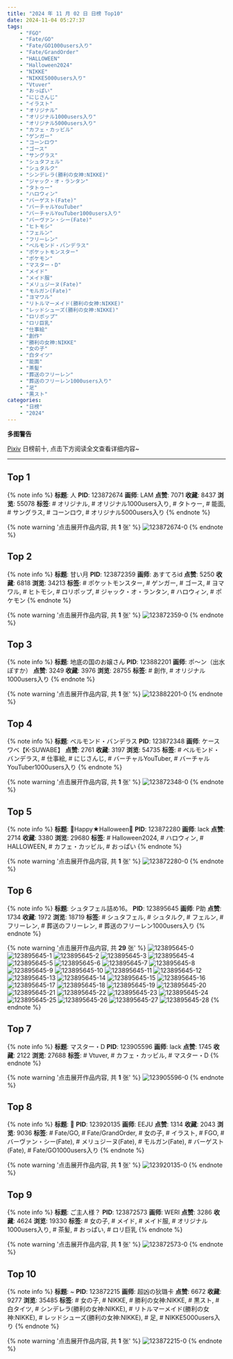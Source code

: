 ```yaml
---
title: "2024 年 11 月 02 日 日榜 Top10"
date: 2024-11-04 05:27:37
tags:
    - "FGO"
    - "Fate/GO"
    - "Fate/GO1000users入り"
    - "Fate/GrandOrder"
    - "HALLOWEEN"
    - "Halloween2024"
    - "NIKKE"
    - "NIKKE5000users入り"
    - "Vtuver"
    - "おっぱい"
    - "にじさんじ"
    - "イラスト"
    - "オリジナル"
    - "オリジナル1000users入り"
    - "オリジナル5000users入り"
    - "カフェ・カッビル"
    - "ゲンガー"
    - "コーンロウ"
    - "ゴース"
    - "サングラス"
    - "シュタフェル"
    - "シュタルク"
    - "シンデレラ(勝利の女神:NIKKE)"
    - "ジャック・オ・ランタン"
    - "タトゥー"
    - "ハロウィン"
    - "バーゲスト(Fate)"
    - "バーチャルYouTuber"
    - "バーチャルYouTuber1000users入り"
    - "バーヴァン・シー(Fate)"
    - "ヒトモシ"
    - "フェルン"
    - "フリーレン"
    - "ベルモンド・バンデラス"
    - "ポケットモンスター"
    - "ポケモン"
    - "マスター・D"
    - "メイド"
    - "メイド服"
    - "メリュジーヌ(Fate)"
    - "モルガン(Fate)"
    - "ヨマワル"
    - "リトルマーメイド(勝利の女神:NIKKE)"
    - "レッドシューズ(勝利の女神:NIKKE)"
    - "ロリポップ"
    - "ロリ巨乳"
    - "仕事絵"
    - "創作"
    - "勝利の女神:NIKKE"
    - "女の子"
    - "白タイツ"
    - "能面"
    - "茶髪"
    - "葬送のフリーレン"
    - "葬送のフリーレン1000users入り"
    - "足"
    - "黒スト"
categories:
    - "日榜"
    - "2024"
---
```


<i class="fa fa-triangle-exclamation"></i>**多图警告**<i class="fa fa-triangle-exclamation"></i>

[Pixiv](https://www.pixiv.net/) 日榜前十, 点击下方阅读全文查看详细内容~

<!-- more -->

---

## Top 1

{% note info %}
**标题**: 人
**PID**: 123872674 **画师**: LAM
**点赞**: 7071 **收藏**: 8437 **浏览**: 55078
**标签**: # オリジナル, # オリジナル1000users入り, # タトゥー, # 能面, # サングラス, # コーンロウ, # オリジナル5000users入り
{% endnote %}

{% note warning '点击展开作品内容, 共 **1** 张' %}
![123872674-0](https://i.pixiv.re/img-original/img/2024/11/01/00/03/06/123872674_p0.jpg)
{% endnote %}

## Top 2

{% note info %}
**标题**: 甘い月
**PID**: 123872359 **画师**: あすてろid
**点赞**: 5250 **收藏**: 6818 **浏览**: 34213
**标签**: # ポケットモンスター, # ゲンガー, # ゴース, # ヨマワル, # ヒトモシ, # ロリポップ, # ジャック・オ・ランタン, # ハロウィン, # ポケモン
{% endnote %}

{% note warning '点击展开作品内容, 共 **1** 张' %}
![123872359-0](https://i.pixiv.re/img-original/img/2024/11/01/00/00/53/123872359_p0.png)
{% endnote %}

## Top 3

{% note info %}
**标题**: 地底の国のお嬢さん
**PID**: 123882201 **画师**: ポ～ン（出水ぽすか）
**点赞**: 3249 **收藏**: 3976 **浏览**: 28755
**标签**: # 創作, # オリジナル1000users入り
{% endnote %}

{% note warning '点击展开作品内容, 共 **1** 张' %}
![123882201-0](https://i.pixiv.re/img-original/img/2024/11/01/07/30/04/123882201_p0.jpg)
{% endnote %}

## Top 4

{% note info %}
**标题**: ベルモンド・バンデラス
**PID**: 123872348 **画师**: ケースワベ【K-SUWABE】
**点赞**: 2761 **收藏**: 3197 **浏览**: 54735
**标签**: # ベルモンド・バンデラス, # 仕事絵, # にじさんじ, # バーチャルYouTuber, # バーチャルYouTuber1000users入り
{% endnote %}

{% note warning '点击展开作品内容, 共 **1** 张' %}
![123872348-0](https://i.pixiv.re/img-original/img/2024/11/01/00/00/50/123872348_p0.jpg)
{% endnote %}

## Top 5

{% note info %}
**标题**: 🎃Happy★Halloween🎃
**PID**: 123872280 **画师**: lack
**点赞**: 2714 **收藏**: 3380 **浏览**: 29680
**标签**: # Halloween2024, # ハロウィン, # HALLOWEEN, # カフェ・カッビル, # おっぱい
{% endnote %}

{% note warning '点击展开作品内容, 共 **1** 张' %}
![123872280-0](https://i.pixiv.re/img-original/img/2024/11/01/00/00/33/123872280_p0.png)
{% endnote %}

## Top 6

{% note info %}
**标题**: シュタフェル詰め16。
**PID**: 123895645 **画师**: P助
**点赞**: 1734 **收藏**: 1972 **浏览**: 18719
**标签**: # シュタフェル, # シュタルク, # フェルン, # フリーレン, # 葬送のフリーレン, # 葬送のフリーレン1000users入り
{% endnote %}

{% note warning '点击展开作品内容, 共 **29** 张' %}
![123895645-0](https://i.pixiv.re/img-original/img/2024/11/01/19/18/23/123895645_p0.jpg)
![123895645-1](https://i.pixiv.re/img-original/img/2024/11/01/19/18/23/123895645_p1.jpg)
![123895645-2](https://i.pixiv.re/img-original/img/2024/11/01/19/18/23/123895645_p2.jpg)
![123895645-3](https://i.pixiv.re/img-original/img/2024/11/01/19/18/23/123895645_p3.jpg)
![123895645-4](https://i.pixiv.re/img-original/img/2024/11/01/19/18/23/123895645_p4.jpg)
![123895645-5](https://i.pixiv.re/img-original/img/2024/11/01/19/18/23/123895645_p5.jpg)
![123895645-6](https://i.pixiv.re/img-original/img/2024/11/01/19/18/23/123895645_p6.jpg)
![123895645-7](https://i.pixiv.re/img-original/img/2024/11/01/19/18/23/123895645_p7.jpg)
![123895645-8](https://i.pixiv.re/img-original/img/2024/11/01/19/18/23/123895645_p8.jpg)
![123895645-9](https://i.pixiv.re/img-original/img/2024/11/01/19/18/23/123895645_p9.jpg)
![123895645-10](https://i.pixiv.re/img-original/img/2024/11/01/19/18/23/123895645_p10.jpg)
![123895645-11](https://i.pixiv.re/img-original/img/2024/11/01/19/18/23/123895645_p11.jpg)
![123895645-12](https://i.pixiv.re/img-original/img/2024/11/01/19/18/23/123895645_p12.jpg)
![123895645-13](https://i.pixiv.re/img-original/img/2024/11/01/19/18/23/123895645_p13.jpg)
![123895645-14](https://i.pixiv.re/img-original/img/2024/11/01/19/18/23/123895645_p14.jpg)
![123895645-15](https://i.pixiv.re/img-original/img/2024/11/01/19/18/23/123895645_p15.jpg)
![123895645-16](https://i.pixiv.re/img-original/img/2024/11/01/19/18/23/123895645_p16.jpg)
![123895645-17](https://i.pixiv.re/img-original/img/2024/11/01/19/18/23/123895645_p17.jpg)
![123895645-18](https://i.pixiv.re/img-original/img/2024/11/01/19/18/23/123895645_p18.jpg)
![123895645-19](https://i.pixiv.re/img-original/img/2024/11/01/19/18/23/123895645_p19.jpg)
![123895645-20](https://i.pixiv.re/img-original/img/2024/11/01/19/18/23/123895645_p20.jpg)
![123895645-21](https://i.pixiv.re/img-original/img/2024/11/01/19/18/23/123895645_p21.jpg)
![123895645-22](https://i.pixiv.re/img-original/img/2024/11/01/19/18/23/123895645_p22.jpg)
![123895645-23](https://i.pixiv.re/img-original/img/2024/11/01/19/18/23/123895645_p23.jpg)
![123895645-24](https://i.pixiv.re/img-original/img/2024/11/01/19/18/23/123895645_p24.jpg)
![123895645-25](https://i.pixiv.re/img-original/img/2024/11/01/19/18/23/123895645_p25.jpg)
![123895645-26](https://i.pixiv.re/img-original/img/2024/11/01/19/18/23/123895645_p26.jpg)
![123895645-27](https://i.pixiv.re/img-original/img/2024/11/01/19/18/23/123895645_p27.jpg)
![123895645-28](https://i.pixiv.re/img-original/img/2024/11/01/19/18/23/123895645_p28.jpg)
{% endnote %}

## Top 7

{% note info %}
**标题**: マスター・D
**PID**: 123905596 **画师**: lack
**点赞**: 1745 **收藏**: 2122 **浏览**: 27688
**标签**: # Vtuver, # カフェ・カッビル, # マスター・D
{% endnote %}

{% note warning '点击展开作品内容, 共 **1** 张' %}
![123905596-0](https://i.pixiv.re/img-original/img/2024/11/02/00/00/24/123905596_p0.jpg)
{% endnote %}

## Top 8

{% note info %}
**标题**: 🎃
**PID**: 123920135 **画师**: EEJU
**点赞**: 1314 **收藏**: 2043 **浏览**: 9036
**标签**: # Fate/GO, # Fate/GrandOrder, # 女の子, # イラスト, # FGO, # バーヴァン・シー(Fate), # メリュジーヌ(Fate), # モルガン(Fate), # バーゲスト(Fate), # Fate/GO1000users入り
{% endnote %}

{% note warning '点击展开作品内容, 共 **1** 张' %}
![123920135-0](https://i.pixiv.re/img-original/img/2024/11/02/13/47/39/123920135_p0.jpg)
{% endnote %}

## Top 9

{% note info %}
**标题**: ご主人様？
**PID**: 123872573 **画师**: WERI
**点赞**: 3286 **收藏**: 4624 **浏览**: 19330
**标签**: # 女の子, # メイド, # メイド服, # オリジナル1000users入り, # 茶髪, # おっぱい, # ロリ巨乳
{% endnote %}

{% note warning '点击展开作品内容, 共 **1** 张' %}
![123872573-0](https://i.pixiv.re/img-original/img/2024/11/01/00/02/14/123872573_p0.png)
{% endnote %}

## Top 10

{% note info %}
**标题**: ~
**PID**: 123872215 **画师**: 超凶の狄璐卡
**点赞**: 6672 **收藏**: 9277 **浏览**: 35485
**标签**: # 女の子, # NIKKE, # 勝利の女神:NIKKE, # 黒スト, # 白タイツ, # シンデレラ(勝利の女神:NIKKE), # リトルマーメイド(勝利の女神:NIKKE), # レッドシューズ(勝利の女神:NIKKE), # 足, # NIKKE5000users入り
{% endnote %}

{% note warning '点击展开作品内容, 共 **1** 张' %}
![123872215-0](https://i.pixiv.re/img-original/img/2024/11/01/00/00/20/123872215_p0.jpg)
{% endnote %}

